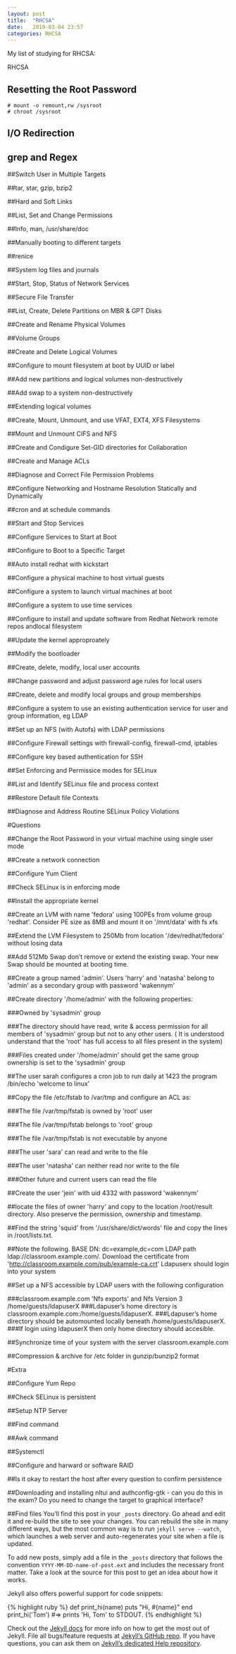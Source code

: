 ```yaml
---
layout: post
title:  "RHCSA"
date:   2019-03-04 23:57
categories: RHCSA
---
```


My list of studying for RHCSA:


RHCSA 

## Resetting the Root Password
```shell
# mount -o remount,rw /sysroot
# chroot /sysroot
```


## I/O Redirection

## grep and Regex

##Switch User in Multiple Targets

##tar, star, gzip, bzip2

##Hard and Soft Links

##List, Set and Change Permissions

##Info, man, /usr/share/doc


##Manually booting to different targets

##renice

##System log files and journals

##Start, Stop, Status of Network Services

##Secure File Transfer 



##List, Create, Delete Partitions on MBR & GPT Disks

##Create and Rename Physical Volumes

##Volume Groups

##Create and Delete Logical Volumes

##Configure to mount filesystem at boot by UUID or label

##Add new partitions and logical volumes non-destructively

##Add swap to a system non-destructively

##Extending logical volumes



##Create, Mount, Unmount, and use VFAT, EXT4, XFS Filesystems

##Mount and Unmount CIFS and NFS

##Create and Condigure Set-GID directories for Collaboration

##Create and Manage ACLs

##Diagnose and Correct File Permission Problems

##Configure Networking and Hostname Resolution Statically and Dynamically

##cron and at schedule commands

##Start and Stop Services

##Configure Services to Start at Boot

##Configure to Boot to a Specific Target

##Auto install redhat with kickstart

##Configure a physical machine to host virtual guests

##Configure a system to launch virtual machines at boot

##Configure a system to use time services

##Configure to install and update software from Redhat Network remote repos andlocal filesystem

##Update the kernel approproately

##Modify the bootloader





##Create, delete, modify, local user accounts

##Change password and adjust password age rules for local users

##Create, delete and modify local groups and group memberships

##Configure a system to use an existing authentication service for user and group information, eg LDAP

##Set up an NFS (with Autofs) with LDAP permissions



##Configure Firewall settings with firewall-config, firewall-cmd, iptables

##Configure key based authentication for SSH

##Set Enforcing and Permissice modes for SELinux

##List and Identify SELinux file and process context

##Restore Default file Contexts

##Diagnose and Address Routine SELinux Policy Violations


#Questions

##Change the Root Password in your virtual machine using single user mode

##Create a network connection

##Configure Yum Client

##Check SELinux is in enforcing mode

##Install the appropriate kernel

##Create an LVM with name 'fedora' using 100PEs from volume group 'redhat'. Consider PE size as 8MB and mount it on '/mnt/data' with fs xfs

##Extend the LVM Filesystem to 250Mb from location '/dev/redhat/fedora' without losing data

##Add 512Mb Swap don’t remove or extend the existing swap. Your new Swap should be mounted at booting time.

##Create a group named 'admin'. Users 'harry' and 'natasha' belong to 'admin' as a secondary group with password 'wakennym'

##Create directory '/home/admin' with the following properties:

###Owned by 'sysadmin' group

###The directory should have read, write & access permission for all members of 'sysadmin' group but not to any other users. ( It is understood understand that the 'root' has full access to all files present in the system)

###Files created under '/home/admin' should get the same group ownership is set to the 'sysadmin' group

##The user sarah configures a cron job to run daily at 1423 the program /bin/echo 'welcome to linux'

##Copy the file /etc/fstab to /var/tmp and configure an ACL as:

###The file /var/tmp/fstab is owned by 'root' user

###The file /var/tmp/fstab belongs to 'root' group

###The file /var/tmp/fstab is not executable by anyone

###The user 'sara' can read and write to the file

###The user 'natasha' can neither read nor write to the file

###Other future and current users can read the file

##Create the user 'jein' with uid 4332 with password 'wakennym'

##locate the files of owner 'harry' and copy to the location /root/result directory. Also preserve the permission, ownership and timestamp.

##Find the string 'squid' from '/usr/share/dict/words' file and copy the lines in /root/lists.txt.

##Note the following. BASE DN: dc=example,dc=com LDAP path ldap://classroom.example.com/. Download the certificate from 'http://classroom.example.com/pub/example-ca.crt' Ldapuserx should login into your system

##Set up a NFS accessible by LDAP users with the following configuration

###classroom.example.com 'Nfs exports' and Nfs Version 3 /home/guests/ldapuserX
###Ldapuser’s home directory is classroom.example.com:/home/guests/ldapuserX.
###Ldapuser’s home directory should be automounted locally beneath /home/guests/ldapuserX.
###If login  using ldapuserX then only home directory should accesible.

##Synchronize time of your system with the server classroom.example.com

##Compression & archive for /etc folder in gunzip/bunzip2 format



#Extra

##Configure Yum Repo

##Check SELinux is persistent

##Setup NTP Server

##Find command

##Awk command

##Systemctl

##Configure and harward or software RAID

##Is it okay to restart the host after every question to confirm persistence

##Downloading and installing nltui and authconfig-gtk - can you do this in the exam? Do you need to change the target to graphical interface?



##Find files 
You’ll find this post in your `_posts` directory. Go ahead and edit it and re-build the site to see your changes. You can rebuild the site in many different ways, but the most common way is to run `jekyll serve --watch`, which launches a web server and auto-regenerates your site when a file is updated.

To add new posts, simply add a file in the `_posts` directory that follows the convention `YYYY-MM-DD-name-of-post.ext` and includes the necessary front matter. Take a look at the source for this post to get an idea about how it works.

Jekyll also offers powerful support for code snippets:

{% highlight ruby %}
def print_hi(name)
  puts "Hi, #{name}"
end
print_hi('Tom')
#=> prints 'Hi, Tom' to STDOUT.
{% endhighlight %}

Check out the [Jekyll docs][jekyll] for more info on how to get the most out of Jekyll. File all bugs/feature requests at [Jekyll’s GitHub repo][jekyll-gh]. If you have questions, you can ask them on [Jekyll’s dedicated Help repository][jekyll-help].

[jekyll]:      http://jekyllrb.com
[jekyll-gh]:   https://github.com/jekyll/jekyll
[jekyll-help]: https://github.com/jekyll/jekyll-help

